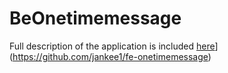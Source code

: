 # BeOnetimemessage

Full description of the application is included [here]([../blob/master/LICENSE)](https://github.com/jankee1/fe-onetimemessage)
